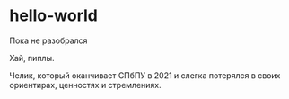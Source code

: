 # hello-world
Пока не разобрался
 
Хай, пиплы.
 
Челик, который оканчивает СПбПУ  в 2021 и слегка потерялся в своих ориентирах, ценностях и стремлениях.
